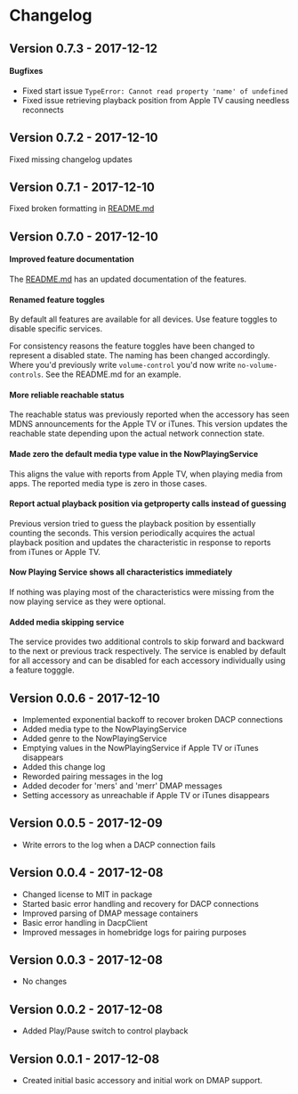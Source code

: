 # Changelog

## Version 0.7.3 - 2017-12-12

#### Bugfixes

- Fixed start issue `TypeError: Cannot read property 'name' of undefined`
- Fixed issue retrieving playback position from Apple TV causing needless reconnects

## Version 0.7.2 - 2017-12-10

Fixed missing changelog updates

## Version 0.7.1 - 2017-12-10

Fixed broken formatting in [README.md](README.md)

## Version 0.7.0 - 2017-12-10

#### Improved feature documentation

The [README.md](README.md) has an updated documentation of the features.

#### Renamed feature toggles

By default all features are available for all devices. Use feature toggles to
disable specific services.

For consistency reasons the feature toggles have been changed to represent a
disabled state. The naming has been changed accordingly. Where you'd previously
write `volume-control` you'd now write `no-volume-controls`. See the README.md
for an example.

#### More reliable reachable status

The reachable status was previously reported when the accessory has seen
MDNS announcements for the Apple TV or iTunes. This version updates the
reachable state depending upon the actual network connection state.

#### Made zero the default media type value in the NowPlayingService

This aligns the value with reports from Apple TV, when playing media from apps.
The reported media type is zero in those cases.

#### Report actual playback position via getproperty calls instead of guessing

Previous version tried to guess the playback position by essentially counting
the seconds. This version periodically acquires the actual playback position and
updates the characteristic in response to reports from iTunes or Apple TV.

#### Now Playing Service shows all characteristics immediately

If nothing was playing most of the characteristics were missing from the now
playing service as they were optional.

#### Added media skipping service

The service provides two additional controls to skip forward and backward to
the next or previous track respectively. The service is enabled by default for
all accessory and can be disabled for each accessory individually using a
feature togggle.

## Version 0.0.6 - 2017-12-10

- Implemented exponential backoff to recover broken DACP connections
- Added media type to the NowPlayingService
- Added genre to the NowPlayingService
- Emptying values in the NowPlayingService if Apple TV or iTunes disappears
- Added this change log
- Reworded pairing messages in the log
- Added decoder for 'mers' and 'merr' DMAP messages
- Setting accessory as unreachable if Apple TV or iTunes disappears

## Version 0.0.5 - 2017-12-09

- Write errors to the log when a DACP connection fails

## Version 0.0.4 - 2017-12-08

- Changed license to MIT in package
- Started basic error handling and recovery for DACP connections
- Improved parsing of DMAP message containers
- Basic error handling in DacpClient
- Improved messages in homebridge logs for pairing purposes

## Version 0.0.3 - 2017-12-08

- No changes

## Version 0.0.2 - 2017-12-08

- Added Play/Pause switch to control playback

## Version 0.0.1 - 2017-12-08

- Created initial basic accessory and initial work on DMAP support.